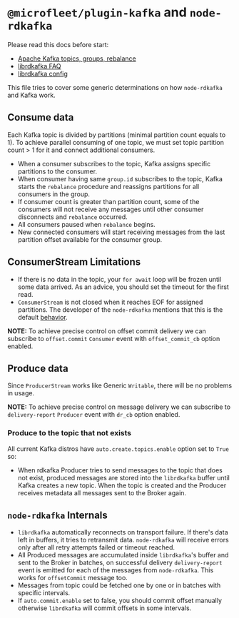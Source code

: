 # `@microfleet/plugin-kafka` and `node-rdkafka`
Please read this docs before start:
* [Apache Kafka topics, groups, rebalance](https://medium.com/streamthoughts/apache-kafka-rebalance-protocol-or-the-magic-behind-your-streams-applications-e94baf68e4f2)
* [librdkafka FAQ](https://github.com/edenhill/librdkafka/wiki/FAQ)
* [librdkafka config](https://github.com/edenhill/librdkafka/blob/v1.2.2/CONFIGURATION.md)

This file tries to cover some generic determinations on how `node-rdkafka` and Kafka work.

## Consume data
Each Kafka topic is divided by partitions (minimal partition count equals to 1).
To achieve parallel consuming of one topic, we must set topic partition count > 1 for it and connect additional consumers.

* When a consumer subscribes to the topic, Kafka assigns specific partitions to the consumer.
* When consumer having same `group.id` subscribes to the topic, Kafka starts the `rebalance` procedure and reassigns partitions for all consumers in the group.
* If consumer count is greater than partition count, some of the consumers will not receive any messages until other consumer disconnects and `rebalance` occurred.
* All consumers paused when `rebalance` begins.
* New connected consumers will start receiving messages from the last partition offset available for the consumer group.

## ConsumerStream Limitations

* If there is no data in the topic, your `for await` loop will be frozen until some data arrived. As an advice, you should set the timeout for the first read.
* `ConsumerStream` is not closed when it reaches EOF for assigned partitions. The developer of the `node-rdkafka` mentions that this is the default [behavior](Blizzard/node-rdkafka#287).

**NOTE:** To achieve precise control on offset commit delivery we can subscribe to `offset.commit` `Consumer` event with `offset_commit_cb` option enabled.

## Produce data
Since `ProducerStream` works like Generic `Writable`, there will be no problems in usage.

**NOTE:** To achieve precise control on message delivery we can subscribe 
to `delivery-report` `Producer` event with `dr_cb` option enabled.

### Produce to the topic that not exists
All current Kafka distros have `auto.create.topics.enable` option set to `True` so:
* When rdkafka Producer tries to send messages to the topic that does not exist, produced messages are stored into the `librdkafka` buffer until Kafka creates a new topic. When the topic is created and the Producer receives metadata all messages sent to the Broker again.

## `node-rdkafka` Internals
* `librdkafka` automatically reconnects on transport failure. If there's data left in buffers, it tries to retransmit data. `node-rdkafka` will receive errors only after all retry attempts failed or timeout reached.
* All Produced messages are accumulated inside `librdkafka`'s buffer and sent to the Broker in batches, on successful delivery `delivery-report` event is emitted for each of the messages from `node-rdkafka`. This works for `offsetCommit` message too.
* Messages from topic could be fetched one by one or in batches with specific intervals.
* If `auto.commit.enable` set to false, you should commit offset manually otherwise `librdkafka` will commit offsets in some intervals.


